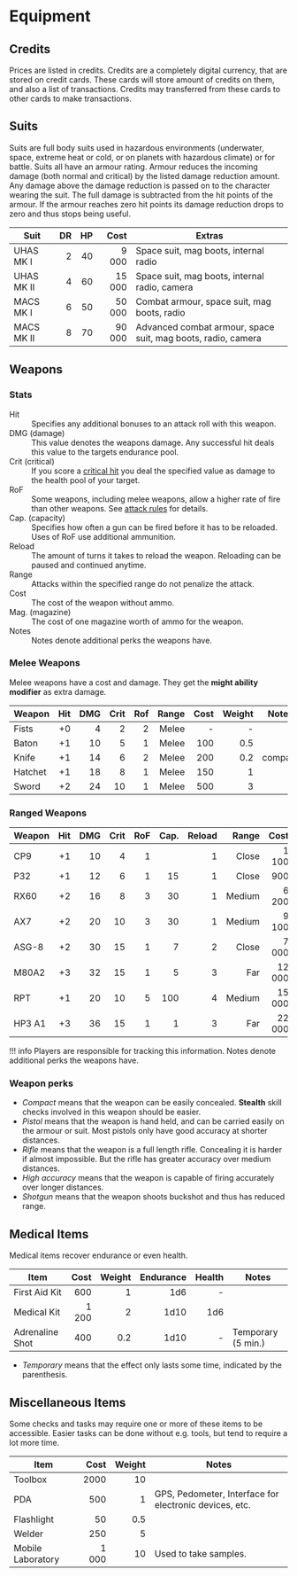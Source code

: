 # Equipment

## Credits

Prices are listed in credits. Credits are a completely digital currency,
that are stored on credit cards. These cards will store amount of credits
on them, and also a list of transactions. Credits may transferred from
these cards to other cards to make transactions.

## Suits

Suits are full body suits used in hazardous environments (underwater, space,
extreme heat or cold, or on planets with hazardous climate) or for battle.
Suits all have an armour rating. Armour reduces the incoming damage (both
normal and critical) by the listed damage reduction amount. Any damage above
the damage reduction is passed on to the character wearing the suit. The
full damage is subtracted from the hit points of the armour. If the armour
reaches zero hit points its damage reduction drops to zero and thus stops
being useful.

| Suit       |   DR |   HP |   Cost | Extras                                                       |
|------------|-----:|-----:|-------:|--------------------------------------------------------------|
| UHAS MK I  |    2 |   40 |  9 000 | Space suit, mag boots, internal radio                        |
| UHAS MK II |    4 |   60 | 15 000 | Space suit, mag boots, internal radio, camera                |
| MACS MK I  |    6 |   50 | 50 000 | Combat armour, space suit, mag boots, radio                  |
| MACS MK II |    8 |   70 | 90 000 | Advanced combat armour, space suit, mag boots, radio, camera |

## Weapons

### Stats

<dl>
  <dt>Hit</dt>
  <dd>Specifies any additional bonuses to an attack roll with this weapon.</dd>

  <dt>DMG (damage)</dt>
  <dd>This value denotes the weapons damage. Any successful hit deals this value
  to the targets endurance pool.</dd>

  <dt>Crit (critical)</dt>
  <dd>If you score a <a href="/#critical-hit">critical hit</a> you deal the
  specified value as damage to the health pool of your target.</dd>

  <dt>RoF</dt>
  <dd>Some weapons, including melee weapons, allow a higher rate of fire than
  other weapons. See <a href="/#attack">attack rules</a> for details.</dd>

  <dt>Cap. (capacity)</dt>
  <dd>Specifies how often a gun can be fired before it has to be reloaded. Uses
  of RoF use additional ammunition.</dd>

  <dt>Reload</dt>
  <dd>The amount of turns it takes to reload the weapon. Reloading can be paused
  and continued anytime.</dd>

  <dt>Range</dt>
  <dd>Attacks within the specified range do not penalize the attack.</dd>
  
  <dt>Cost</dt>
  <dd>The cost of the weapon without ammo.</dd>

  <dt>Mag. (magazine)</dt>
  <dd>The cost of one magazine worth of ammo for the weapon.</dd>

  <dt>Notes</dt>
  <dd>Notes denote additional perks the weapons have.</dd>

</dl>

### Melee Weapons

Melee weapons have a cost and damage. They get the **might ability modifier** as extra damage.

| Weapon  |  Hit |  DMG | Crit |  Rof | Range | Cost | Weight | Notes   |
|---------|-----:|-----:|-----:|-----:|------:|-----:|-------:|---------|
| Fists   |   +0 |    4 |    2 |    2 | Melee |    - |      - |         |
| Baton   |   +1 |   10 |    5 |    1 | Melee |  100 |    0.5 |         |
| Knife   |   +1 |   14 |    6 |    2 | Melee |  200 |    0.2 | compact |
| Hatchet |   +1 |   18 |    8 |    1 | Melee |  150 |      1 |         |
| Sword   |   +2 |   24 |   10 |    1 | Melee |  500 |      3 |         |

### Ranged Weapons

| Weapon |  Hit |  DMG | Crit |  RoF | Cap. | Reload |  Range |   Cost |  Mag. | Weight | Notes           |
|--------|-----:|-----:|-----:|-----:|-----:|-------:|-------:|-------:|------:|-------:|-----------------|
| CP9    |   +1 |   10 |    4 |    1 |      |      1 |  Close |  1 100 |    20 |      1 | compact, pistol |
| P32    |   +1 |   12 |    6 |    1 |   15 |      1 |  Close |    900 |    30 |    0.8 | Pistol          |
| RX60   |   +2 |   16 |    8 |    3 |   30 |      1 | Medium |  6 200 |   150 |      2 |                 |
| AX7    |   +2 |   20 |   10 |    3 |   30 |      1 | Medium |  9 100 |   400 |      3 |                 |
| ASG-8  |   +2 |   30 |   15 |    1 |    7 |      2 |  Close |  7 000 |    50 |    3.5 | shotgun         |
| M80A2  |   +3 |   32 |   15 |    1 |    5 |      3 |    Far | 12 000 |   600 |      4 | high accuracy   |
| RPT    |   +1 |   20 |   10 |    5 |  100 |      4 | Medium | 15 000 |   500 |      7 |                 |
| HP3 A1 |   +3 |   36 |   15 |    1 |    1 |      3 |    Far | 22 000 | 1 000 |      6 | high accuracy   |

!!! info
    Players are responsible for tracking this information. Notes denote
    additional perks the weapons have.

### Weapon perks

* *Compact* means that the weapon can be easily concealed. **Stealth**
  skill checks involved in this weapon should be easier.
* *Pistol* means that the weapon is hand held, and can be carried easily
  on the armour or suit. Most pistols only have good accuracy at shorter
  distances.
* *Rifle* means that the weapon is a full length rifle. Concealing it is
  harder if almost impossible. But the rifle has greater accuracy over
  medium distances.
* *High accuracy* means that the weapon is capable of firing accurately
  over longer distances.
* *Shotgun* means that the weapon shoots buckshot and thus has reduced
  range.

## Medical Items

Medical items recover endurance or even health.

| Item            |  Cost | Weight | Endurance | Health | Notes              |
|-----------------|------:|-------:|----------:|-------:|--------------------|
| First Aid Kit   |   600 |      1 |       1d6 |      - |                    |
| Medical Kit     | 1 200 |      2 |      1d10 |    1d6 |                    |
| Adrenaline Shot |   400 |    0.2 |      1d10 |      - | Temporary (5 min.) |

* *Temporary* means that the effect only lasts some time, indicated by the
  parenthesis.

## Miscellaneous Items

Some checks and tasks may require one or more of these items to be accessible.
Easier tasks can be done without e.g. tools, but tend to require a lot more
time.

| Item              |  Cost | Weight | Notes                                                  |
|-------------------|------:|-------:|--------------------------------------------------------|
| Toolbox           |  2000 |     10 |                                                        |
| PDA               |   500 |      1 | GPS, Pedometer, Interface for electronic devices, etc. |
| Flashlight        |    50 |    0.5 |                                                        |
| Welder            |   250 |      5 |                                                        |
| Mobile Laboratory | 1 000 |     10 | Used to take samples.                                  |
